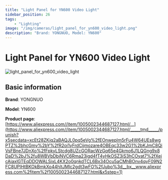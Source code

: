 ```yaml
---
title: "Light Panel for YN600 Video Light"
sidebar_position: 26
tags:
    - "Lighting"
image: "/img/cameras/light_panel_for_yn600_video_light.png"
description: "Brand: YONGNUO, Model: YN600"
---
```

# Light Panel for YN600 Video Light

![light_panel_for_yn600_video_light](/img/cameras/light_panel_for_yn600_video_light.png)

## Basic information

**Brand**: YONGNUO

**Model**: YN600

**Product page**: [https://www.aliexpress.com//item/1005002344687127.html/...](https://www.aliexpress.com//item/1005002344687127.html/_____tmd_____/punish?x5secdata=xcEt28ZKiq2aBAQJL0pq5eVg%2fEOnweplm5rFu4W64UEs8wgPTZ%2bhcGmy%2bY%2fR2oi1yFrdCijmozare4OBEqc33w2G1%2bKJmC8QiVsFBne7JDnXo%2fFpkyLStcdg8UZcGORacWzGq65e4Gkmo6J1LQGng9x8DaD%2bJ%2fu8WBVbDbiNVC6Rma23igd4fT4yHkOSZ3iS3hCOyat7%2fXeicAiaxlGTEqDDOWALSixL4KX2o0qnkdTCL6Bx34Ocu5aCMhBOnv4qyF09N2FC8UPlHtBKOkBmkXo44hltJMlc2gdt3wFO%2fJubo%3d__bx__www.aliexpress.com%2fitem%2f1005002344687127.html&x5step=1)

